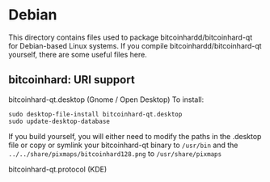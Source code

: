 
Debian
====================
This directory contains files used to package bitcoinhardd/bitcoinhard-qt
for Debian-based Linux systems. If you compile bitcoinhardd/bitcoinhard-qt yourself, there are some useful files here.

## bitcoinhard: URI support ##


bitcoinhard-qt.desktop  (Gnome / Open Desktop)
To install:

	sudo desktop-file-install bitcoinhard-qt.desktop
	sudo update-desktop-database

If you build yourself, you will either need to modify the paths in
the .desktop file or copy or symlink your bitcoinhard-qt binary to `/usr/bin`
and the `../../share/pixmaps/bitcoinhard128.png` to `/usr/share/pixmaps`

bitcoinhard-qt.protocol (KDE)

